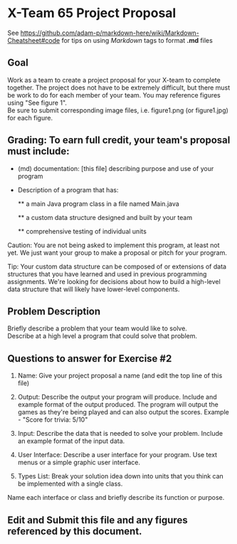 # X-Team 65 Project Proposal

See https://github.com/adam-p/markdown-here/wiki/Markdown-Cheatsheet#code for tips on using *Markdown* tags to format __.md__ files

## Goal

Work as a team to create a project proposal for your X-team to complete together.
The project does not have to be extremely difficult,
but there must be work to do for each member of your team.
You may reference figures using "See figure 1".  
Be sure to submit corresponding image files, i.e. figure1.png (or figure1.jpg) for each figure.

## Grading: To earn full credit, your team's proposal must include:

* (md) documentation: [this file] describing purpose and use of your program

* Description of a program that has:

  ** a main Java program class in a file named Main.java
  
  ** a custom data structure designed and built by your team
  
  ** comprehensive testing of individual units
  
 Caution: You are not being asked to implement this program, at least not yet. 
 We just want your group to make a proposal or pitch for your program.
 
 Tip: Your custom data structure can be composed of or extensions of data structures that you have learned and used in previous programming assignments.  We're looking for decisions about how to build a high-level data structure that will likely have lower-level components.

## Problem Description

Briefly describe a problem that your team would like to solve.  
Describe at a high level a program that could solve that problem.

## Questions to answer for Exercise #2

1. Name: Give your project proposal a name (and edit the top line of this file)



2. Output: Describe the output your program will produce.  Include and example format of the output produced.
The program will output the games as they're being played and can also output the scores. 
Example - "Score for trivia: 5/10"

3. Input: Describe the data that is needed to solve your problem. Include an example format of the input data.



4. User Interface: Describe a user interface for your program.  Use text menus or a simple graphic user interface.



5. Types List: Break your solution idea down into units that you think can be implemented with a single class.



Name each interface or class and briefly describe its function or purpose.


## Edit and Submit this file and any figures referenced by this document.

